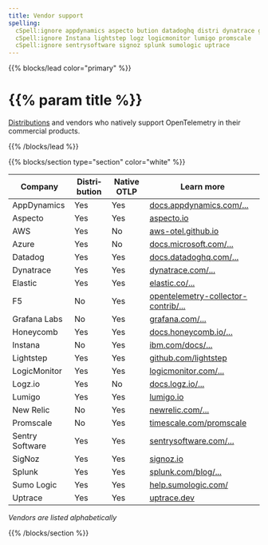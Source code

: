 ```yaml
---
title: Vendor support
spelling:
  cSpell:ignore appdynamics aspecto bution datadoghq distri dynatrace grafana
  cSpell:ignore Instana lightstep logz logicmonitor lumigo promscale
  cSpell:ignore sentrysoftware signoz splunk sumologic uptrace
---
```


{{% blocks/lead color="primary" %}}

# {{% param title %}}

[Distributions](/docs/concepts/distributions/) and vendors who natively support
OpenTelemetry in their commercial products.

{{% /blocks/lead %}}

{{% blocks/section type="section" color="white" %}}

| Company         | Distri&shy;bution | Native OTLP | Learn more                                                                                                                                            |
| --------------- | ----------------- | ----------- | ----------------------------------------------------------------------------------------------------------------------------------------------------- |
| AppDynamics     | Yes               | Yes         | [docs.appdynamics.com/...](https://docs.appdynamics.com/latest/en/application-monitoring/appdynamics-for-opentelemetry)                               |
| Aspecto         | Yes               | Yes         | [aspecto.io](https://www.aspecto.io)                                                                                                                  |
| AWS             | Yes               | No          | [aws-otel.github.io](https://aws-otel.github.io)                                                                                                      |
| Azure           | Yes               | No          | [docs.microsoft.com/...](https://docs.microsoft.com/azure/azure-monitor/app/opentelemetry-overview)                                                   |
| Datadog         | Yes               | Yes         | [docs.datadoghq.com/...](https://docs.datadoghq.com/tracing/setup_overview/open_standards)                                                            |
| Dynatrace       | Yes               | Yes         | [dynatrace.com/...](https://www.dynatrace.com/support/help/how-to-use-dynatrace/transactions-and-services/service-monitoring-settings/opentelemetry/) |
| Elastic         | Yes               | Yes         | [elastic.co/...](https://www.elastic.co/guide/en/apm/get-started/current/open-telemetry-elastic.html)                                                 |
| F5              | No                | Yes         | [opentelemetry-collector-contrib/...](https://github.com/open-telemetry/opentelemetry-collector-contrib/tree/main/exporter/f5cloudexporter)           |
| Grafana Labs    | No                | Yes         | [grafana.com/...](https://grafana.com/oss/opentelemetry/)                                                                                             |
| Honeycomb       | Yes               | Yes         | [docs.honeycomb.io/...](https://docs.honeycomb.io/getting-data-in/)                                                                                   |
| Instana         | No                | Yes         | [ibm.com/docs/...](https://www.ibm.com/docs/en/obi/current?topic=apis-opentelemetry)                                                                  |
| Lightstep       | Yes               | Yes         | [github.com/lightstep](https://github.com/lightstep?q=launcher)                                                                                       |
| LogicMonitor    | Yes               | Yes         | [logicmonitor.com/...](https://www.logicmonitor.com/support/tracing/getting-started-with-tracing)                                                     |
| Logz.io         | Yes               | No          | [docs.logz.io/...](https://docs.logz.io/shipping/tracing-sources/opentelemetry.html#overview)                                                         |
| Lumigo          | Yes               | Yes         | [lumigo.io](https://www.lumigo.io)                                                                                                                    |
| New Relic       | No                | Yes         | [newrelic.com/...](https://newrelic.com/solutions/opentelemetry)                                                                                      |
| Promscale       | No                | Yes         | [timescale.com/promscale](https://www.timescale.com/promscale)                                                                                        |
| Sentry Software | Yes               | Yes         | [sentrysoftware.com/...](https://www.sentrysoftware.com/products/hardware-sentry-opentelemetry-collector.html)                                        |
| SigNoz          | Yes               | Yes         | [signoz.io](https://signoz.io)                                                                                                                        |
| Splunk          | Yes               | Yes         | [splunk.com/blog/...](https://www.splunk.com/en_us/blog/conf-splunklive/announcing-native-opentelemetry-support-in-splunk-apm.html)                   |
| Sumo Logic      | Yes               | Yes         | [help.sumologic.com/](https://help.sumologic.com/Traces/Getting_Started_with_Transaction_Tracing)                                                     |
| Uptrace         | Yes               | Yes         | [uptrace.dev](https://uptrace.dev)                                                                                                                    |

_Vendors are listed alphabetically_

{{% /blocks/section %}}
